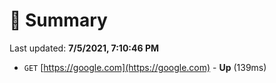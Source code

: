 # 📖 Summary
Last updated: **7/5/2021, 7:10:46 PM**

- `GET` [https://google.com](https://google.com) - **Up** (139ms)

